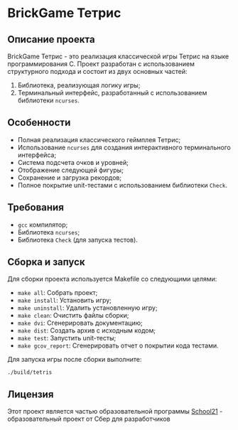 # BrickGame Тетрис

## Описание проекта

BrickGame Тетрис - это реализация классической игры Тетрис на языке программирования C. Проект разработан с использованием структурного подхода и состоит из двух основных частей:

1. Библиотека, реализующая логику игры;
2. Терминальный интерфейс, разработанный с использованием библиотеки `ncurses`.

## Особенности

- Полная реализация классического геймплея Тетрис;
- Использование `ncurses` для создания интерактивного терминального интерфейса;
- Система подсчета очков и уровней;
- Отображение следующей фигуры;
- Сохранение и загрузка рекордов;
- Полное покрытие unit-тестами с использованием библиотеки `Check`.

## Требования

- `gcc` компилятор;
- Библиотека `ncurses`;
- Библиотека `Check` (для запуска тестов).

## Сборка и запуск

Для сборки проекта используется Makefile со следующими целями:

- `make all`: Собрать проект;
- `make install`: Установить игру;
- `make uninstall`: Удалить установленную игру;
- `make clean`: Очистить файлы сборки;
- `make dvi`: Сгенерировать документацию;
- `make dist`: Создать архив с исходным кодом;
- `make test`: Запустить unit-тесты;
- `make gcov_report`: Сгенерировать отчет о покрытии кода тестами.

Для запуска игры после сборки выполните:

```
./build/tetris
```

## Лицензия

Этот проект является частью образовательной программы [School21](https://21-school.ru/) - образовательный проект от Сбер для разработчиков